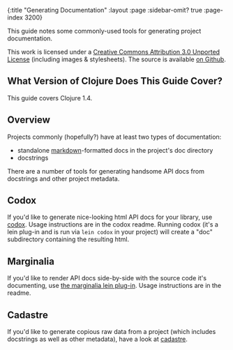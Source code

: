 {:title "Generating Documentation"
 :layout :page :sidebar-omit? true :page-index 3200}

This guide notes some commonly-used tools for generating project
documentation.

This work is licensed under a <a rel="license"
href="https://creativecommons.org/licenses/by/3.0/">Creative Commons
Attribution 3.0 Unported License</a> (including images &
stylesheets). The source is available [on
Github](https://github.com/clojure-doc/clojure-doc.github.io).



## What Version of Clojure Does This Guide Cover?

This guide covers Clojure 1.4.



## Overview

Projects commonly (hopefully?) have at least two types of
documentation:

  * standalone
    [markdown](http://en.wikipedia.org/wiki/Markdown)-formatted docs
    in the project's doc directory
  * docstrings

There are a number of tools for generating handsome API docs from
docstrings and other project metadata.


## Codox

If you'd like to generate nice-looking html API docs for your library,
use [codox](https://github.com/weavejester/codox). Usage instructions
are in the codox readme. Running codox (it's a lein plug-in and is run
via `lein codox` in your project) will create a "doc" subdirectory
containing the resulting html.



## Marginalia

If you'd like to render API docs side-by-side with the source code
it's documenting, use [the marginalia lein
plug-in](https://github.com/fogus/lein-marginalia). Usage instructions
are in the readme.



## Cadastre

If you'd like to generate copious raw data from a project (which
includes docstrings as well as other metadata), have a look at
[cadastre](https://github.com/dakrone/cadastre).
